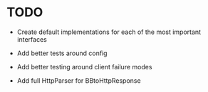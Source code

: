 TODO
====

* Create default implementations for each of the most important interfaces

* Add better tests around config

* Add better testing around client failure modes

* Add full HttpParser for BBtoHttpResponse

